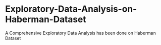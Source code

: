 # Exploratory-Data-Analysis-on-Haberman-Dataset
A Comprehensive Exploratory Data Analysis has been done on Haberman Dataset
